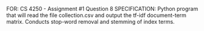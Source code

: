 FOR: CS 4250 - Assignment #1 Question 8
SPECIFICATION: Python program that will read the file collection.csv and output the tf-idf document-term matrix. Conducts stop-word removal and stemming of index terms.
